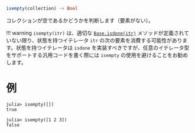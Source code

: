 ```julia
isempty(collection) -> Bool
```

コレクションが空であるかどうかを判断します（要素がない）。

!!! warning
    `isempty(itr)` は、適切な [`Base.isdone(itr)`](@ref) メソッドが定義されていない限り、状態を持つイテレータ `itr` の次の要素を消費する可能性があります。状態を持つイテレータは `isdone` を実装すべきですが、任意のイテレータ型をサポートする汎用コードを書く際には `isempty` の使用を避けることをお勧めします。


# 例

```jldoctest
julia> isempty([])
true

julia> isempty([1 2 3])
false
```
